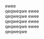   ewee  
   qeqweqwe
  ewee  
   qeqweqwe
  ewee  
   qeqweqwe
  ewee  
   qeqweqwe
  ewee  
   qeqweqwe
